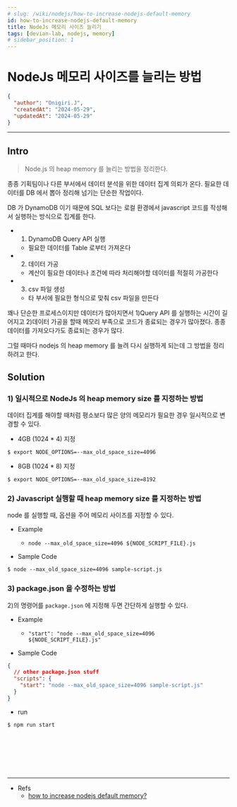 ```yaml
---
# slug: /wiki/nodejs/how-to-increase-nodejs-default-memory
id: how-to-increase-nodejs-default-memory
title: NodeJs 메모리 사이즈 늘리기
tags: [devian-lab, nodejs, memory]
# sidebar_position: 1
---
```


<!--title -->
# NodeJs 메모리 사이즈를 늘리는 방법
<!--//title -->

```json
{
  "author": "Onigiri.J",
  "createdAt": "2024-05-29",
  "updatedAt": "2024-05-29"
}
```

---

## Intro

> Node.js 의 heap memory 를 늘리는 방법을 정리한다.

 종종 기획팀이나 다른 부서에서 데이터 분석을 위한 데이터 집계 의뢰가 온다. 필요한 데이터를 DB 에서 뽑아 정리해 넘기는 단순한 작업이다. 

 DB 가 DynamoDB 이기 때문에 SQL 보다는 로컬 환경에서 javascript 코드를 작성해서 실행하는 방식으로 집계를 한다.

  - 1) DynamoDB Query API 실행
    + 필요한 데이터를 Table 로부터 가져온다
  - 2) 데이터 가공
    + 계산이 필요한 데이터나 조건에 따라 처리해야할 데이터를 적절히 가공한다
  - 3) csv 파일 생성
    + 타 부서에 필요한 형식으로 맞춰 csv 파일을 만든다

꽤나 단순한 프로세스이지만 데이터가 많아지면서 1)Query API 를 실행하는 시간이 길어지고 2)데이터 가공을 할때 메모리 부족으로 코드가 종료되는 경우가 많아졌다. 종종 데이터를 가져오다가도 종료되는 경우가 많다.

그럴 때마다 nodejs 의 heap memory 를 늘려 다시 실행하게 되는데 그 방법을 정리하려고 한다.



## Solution

### 1) 일시적으로 NodeJs 의 heap memory size 를 지정하는 방법

 데이터 집계를 해야할 때처럼 평소보다 많은 양의 메모리가 필요한 경우 일시적으로 변경할 수 있다. 

- 4GB (1024 * 4) 지정

```shell
$ export NODE_OPTIONS=--max_old_space_size=4096
```

- 8GB (1024 * 8) 지정

```shell
$ export NODE_OPTIONS=--max_old_space_size=8192
```


### 2) Javascript 실행할 때 heap memory size 를 지정하는 방법

 node 를 실행할 때, 옵션을 주어 메모리 사이즈를 지정할 수 있다.

- Example
  + ```node --max_old_space_size=4096 ${NODE_SCRIPT_FILE}.js```

- Sample Code
```shell
$ node --max_old_space_size=4096 sample-script.js
```

### 3) package.json 을 수정하는 방법

 2)의 명령어를 `package.json` 에 지정해 두면 간단하게 실행할 수 있다.

- Example
  + ``` "start": "node --max_old_space_size=4096 ${NODE_SCRIPT_FILE}.js" ```

- Sample Code
```json
{
  // other package.json stuff
  "scripts": {
    "start": "node --max_old_space_size=4096 sample-script.js"
  }
}
```

- run
```shell
$ npm run start
```


<br /><br /><br /><br /><br />

---
- Refs
  + [how to increase nodejs default memory?](https://stackoverflow.com/questions/34356012/how-to-increase-nodejs-default-memory)